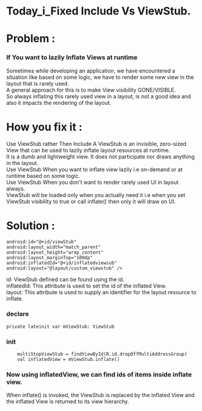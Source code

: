# Today_i_Fixed Include Vs ViewStub.

# Problem :

### If You want to lazily Inflate Views at runtime
Sometimes while developing an application, we have encountered a situation like based on some logic, we have to render some new view in the layout that is rarely used.  <br />
A general approach for this is to make View visibility GONE/VISIBLE.  <br />
So always inflating this rarely used view in a layout, is not a good idea and also it impacts the rendering of the layout.


# How you fix it :
Use ViewStub rather Then Include A ViewStub is an invisible, zero-sized View that can be used to lazily inflate layout resources at runtime.  <br />
It is a dumb and lightweight view. It does not participate nor draws anything in the layout.  <br />
Use ViewStub When you want to inflate view lazily i.e on-demand or at runtime based on some logic.  <br />
Use ViewStub When you don't want to render rarely used UI in layout always. <br />
ViewStub will be loaded only when you actually need it i.e when you set ViewStub visibility to true or call inflate() then only it will draw on UI. <br />

# Solution :

```<ViewStub
android:id="@+id/viewStub"
android:layout_width="match_parent"
android:layout_height="wrap_content"
android:layout_marginTop="100dp"
android:inflatedId="@+id/inflatedviewsub"
android:layout="@layout/custom_viewstub" />
```

 id: ViewStub defined can be found using the id.  <br />
 inflatedId: This attribute is used to set the id of the inflated View.  <br />
 layout: This attribute is used to supply an identifier for the layout resource to inflate.  <br />

### declare

```private lateinit var mViewStub: ViewStub```

### init

```
    multiStopViewStub = findViewById(R.id.dropOffMultiAddressGroup)
    val inflatedView = mViewStub.inflate()
```
### Now using inflatedView, we can find ids of items inside inflate view.

When inflate() is invoked, the ViewStub is replaced by the inflated View and the inflated View is returned to its view hierarchy.